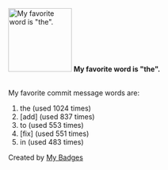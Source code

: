 <img src="https://my-badges.github.io/my-badges/favorite-word.png" alt="My favorite word is &quot;the&quot;." title="My favorite word is &quot;the&quot;." width="128">
<strong>My favorite word is &quot;the&quot;.</strong>
<br><br>

My favorite commit message words are:

1. the (used 1024 times)
2. [add] (used 837 times)
3. to (used 553 times)
4. [fix] (used 551 times)
5. in (used 483 times)


Created by <a href="https://github.com/my-badges/my-badges">My Badges</a>